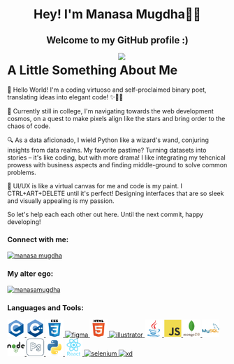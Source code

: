 <h1 align="center">Hey! I'm Manasa Mugdha🙋‍♀️</h1>
<h2 align="center">Welcome to my GitHub profile :)</h2>
<img align="right" width="250" src="https://i.pinimg.com/564x/52/ee/01/52ee019d68555e1f7efe42d69a704c41.jpg">



# **A Little Something About Me**

👋 Hello World! I'm a coding virtuoso and self-proclaimed binary poet, translating ideas into elegant code! ✨👩‍💻

🚀 Currently still in college, I'm navigating towards the web development cosmos, on a quest to make pixels align like the stars and bring order to the chaos of code. 

🔍 As a data aficionado, I wield Python like a wizard's wand, conjuring insights from data realms. My favorite pastime? Turning datasets into stories – it's like coding, but with more drama! I like integrating my tehcnical prowess with business aspects and finding middle-ground to solve common problems. 

🎨 UI/UX is like a virtual canvas for me and code is my paint. I CTRL+ART+DELETE until it's perfect! Designing interfaces that are so sleek and visually appealing is my passion.

So let's help each each other out here.
Until the next commit, happy developing!

<h3 align="left">Connect with me:</h3>
<p align="left">
<a href="www.linkedin.com/in/manasa-mugdha-02b14b249" target="blank"><img align="center" src="https://raw.githubusercontent.com/rahuldkjain/github-profile-readme-generator/master/src/images/icons/Social/linked-in-alt.svg" alt="manasa mugdha" height="30" width="40" /></a>


<h3 align="left">My alter ego:</h3>
<p align="left">
<a href="https://instagram.com/manasamugdha" target="blank"><img align="center" src="https://raw.githubusercontent.com/rahuldkjain/github-profile-readme-generator/master/src/images/icons/Social/instagram.svg" alt="manasamugdha" height="30" width="40" /></a>
</p>

<h3 align="left">Languages and Tools:</h3>
<p align="left"> <a href="https://www.cprogramming.com/" target="_blank" rel="noreferrer"> <img src="https://raw.githubusercontent.com/devicons/devicon/master/icons/c/c-original.svg" alt="c" width="40" height="40"/> </a> <a href="https://www.w3schools.com/cpp/" target="_blank" rel="noreferrer"> <img src="https://raw.githubusercontent.com/devicons/devicon/master/icons/cplusplus/cplusplus-original.svg" alt="cplusplus" width="40" height="40"/> </a> <a href="https://www.w3schools.com/css/" target="_blank" rel="noreferrer"> <img src="https://raw.githubusercontent.com/devicons/devicon/master/icons/css3/css3-original-wordmark.svg" alt="css3" width="40" height="40"/> </a> <a href="https://www.figma.com/" target="_blank" rel="noreferrer"> <img src="https://www.vectorlogo.zone/logos/figma/figma-icon.svg" alt="figma" width="40" height="40"/> </a> <a href="https://www.w3.org/html/" target="_blank" rel="noreferrer"> <img src="https://raw.githubusercontent.com/devicons/devicon/master/icons/html5/html5-original-wordmark.svg" alt="html5" width="40" height="40"/> </a> <a href="https://www.adobe.com/in/products/illustrator.html" target="_blank" rel="noreferrer"> <img src="https://www.vectorlogo.zone/logos/adobe_illustrator/adobe_illustrator-icon.svg" alt="illustrator" width="40" height="40"/> </a> <a href="https://www.java.com" target="_blank" rel="noreferrer"> <img src="https://raw.githubusercontent.com/devicons/devicon/master/icons/java/java-original.svg" alt="java" width="40" height="40"/> </a> <a href="https://developer.mozilla.org/en-US/docs/Web/JavaScript" target="_blank" rel="noreferrer"> <img src="https://raw.githubusercontent.com/devicons/devicon/master/icons/javascript/javascript-original.svg" alt="javascript" width="40" height="40"/> </a> <a href="https://www.mongodb.com/" target="_blank" rel="noreferrer"> <img src="https://raw.githubusercontent.com/devicons/devicon/master/icons/mongodb/mongodb-original-wordmark.svg" alt="mongodb" width="40" height="40"/> </a> <a href="https://www.mysql.com/" target="_blank" rel="noreferrer"> <img src="https://raw.githubusercontent.com/devicons/devicon/master/icons/mysql/mysql-original-wordmark.svg" alt="mysql" width="40" height="40"/> </a> <a href="https://nodejs.org" target="_blank" rel="noreferrer"> <img src="https://raw.githubusercontent.com/devicons/devicon/master/icons/nodejs/nodejs-original-wordmark.svg" alt="nodejs" width="40" height="40"/> </a> <a href="https://www.photoshop.com/en" target="_blank" rel="noreferrer"> <img src="https://raw.githubusercontent.com/devicons/devicon/master/icons/photoshop/photoshop-line.svg" alt="photoshop" width="40" height="40"/> </a> <a href="https://www.python.org" target="_blank" rel="noreferrer"> <img src="https://raw.githubusercontent.com/devicons/devicon/master/icons/python/python-original.svg" alt="python" width="40" height="40"/> </a> <a href="https://reactjs.org/" target="_blank" rel="noreferrer"> <img src="https://raw.githubusercontent.com/devicons/devicon/master/icons/react/react-original-wordmark.svg" alt="react" width="40" height="40"/> </a> <a href="https://www.selenium.dev" target="_blank" rel="noreferrer"> <img src="https://raw.githubusercontent.com/detain/svg-logos/780f25886640cef088af994181646db2f6b1a3f8/svg/selenium-logo.svg" alt="selenium" width="40" height="40"/> </a> <a href="https://upload.wikimedia.org/wikipedia/commons/c/c2/Adobe_XD_CC_icon.svg" target="_blank" rel="noreferrer"> <img src="https://cdn.worldvectorlogo.com/logos/adobe-xd.svg" alt="xd" width="40" height="40"/> </a> </p>

<p align='center"><img background-color: #595959 src="https://github-readme-stats.vercel.app/api/top-langs?username=manasa-mugdha&show_icons=true&locale=en&layout=compact" alt="manasa-mugdha" /></p>
<!-- <p>&nbsp;<img align="center" src="https://github-readme-stats.vercel.app/api?username=manasa-mugdha&show_icons=true&locale=en" alt="manasa-mugdha" /></p> -->
